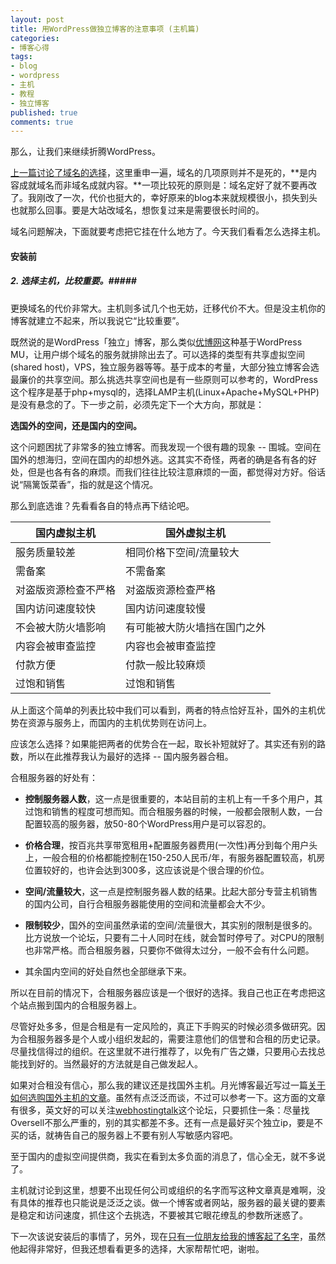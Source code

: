 ```yaml
---
layout: post
title: 用WordPress做独立博客的注意事项 (主机篇)
categories:
- 博客心得
tags:
- blog
- wordpress
- 主机
- 教程
- 独立博客
published: true
comments: true
---
```

那么，让我们来继续折腾WordPress。

[上一篇讨论了域名的选择](http://webabie.com/how-to-become-an-independent-blogger-using-wordpress-choose-domain-name/)，这里重申一遍，域名的几项原则并不是死的，**是内容成就域名而非域名成就内容。**一项比较死的原则是：域名定好了就不要再改了。我刚改了一次，代价也挺大的，幸好原来的blog本来就规模很小，损失到头也就那么回事。要是大站改域名，想恢复过来是需要很长时间的。

域名问题解决，下面就要考虑把它挂在什么地方了。今天我们看看怎么选择主机。

#### 安装前 ####
##### 2. 选择主机，比较重要。#####

更换域名的代价非常大。主机则多试几个也无妨，迁移代价不大。但是没主机你的博客就建立不起来，所以我说它“比较重要”。

既然说的是WordPress「独立」博客，那么类似[优博网](http://yo2.cn/)这种基于WordPress MU，让用户绑个域名的服务就排除出去了。可以选择的类型有共享虚拟空间(shared host)，VPS，独立服务器等等。基于成本的考量，大部分独立博客会选最廉价的共享空间。那么挑选共享空间也是有一些原则可以参考的，WordPress这个程序是基于php+mysql的，选择LAMP主机(Linux+Apache+MySQL+PHP)是没有悬念的了。下一步之前，必须先定下一个大方向，那就是：

**选国外的空间，还是国内的空间。**

这个问题困扰了非常多的独立博客。而我发现一个很有趣的现象 -- 围城。空间在国外的想海归，空间在国内的却想外逃。这其实不奇怪，两者的确是各有各的好处，但是也各有各的麻烦。而我们往往比较注意麻烦的一面，都觉得对方好。俗话说“隔篱饭菜香”，指的就是这个情况。

那么到底选谁？先看看各自的特点再下结论吧。

**国内虚拟主机** | **国外虚拟主机**
------------ | ------------- 
服务质量较差 | 相同价格下空间/流量较大
需备案 | 不需备案
对盗版资源检查不严格 | 对盗版资源检查严格
国内访问速度较快 | 国内访问速度较慢
不会被大防火墙影响 | 有可能被大防火墙挡在国门之外
内容会被审查监控 | 内容也会被审查监控
付款方便 | 付款一般比较麻烦
过饱和销售 | 过饱和销售


从上面这个简单的列表比较中我们可以看到，两者的特点恰好互补，国外的主机优势在资源与服务上，而国内的主机优势则在访问上。

应该怎么选择？如果能把两者的优势合在一起，取长补短就好了。其实还有别的路数，所以在此推荐我认为最好的选择 -- 国内服务器合租。

合租服务器的好处有：

- **控制服务器人数**，这一点是很重要的，本站目前的主机上有一千多个用户，其过饱和销售的程度可想而知。而合租服务器的时候，一般都会限制人数，一台配置较高的服务器，放50-80个WordPress用户是可以容忍的。

- **价格合理**，按百兆共享带宽租用+配置服务器费用(一次性)再分到每个用户头上，一般合租的价格都能控制在150-250人民币/年，有服务器配置较高，机房位置较好的，也许会达到300多，这应该说是个很合理的价位。

- **空间/流量较大**，这一点是控制服务器人数的结果。比起大部分专营主机销售的国内公司，自行合租服务器能使用的空间和流量都会大不少。

- **限制较少**，国外的空间虽然承诺的空间/流量很大，其实别的限制是很多的。比方说放一个论坛，只要有二十人同时在线，就会暂时停号了。对CPU的限制也非常严格。而合租服务器，只要你不做得太过分，一般不会有什么问题。

- 其余国内空间的好处自然也全部继承下来。

所以在目前的情况下，合租服务器应该是一个很好的选择。我自己也正在考虑把这个站点搬到国内的合租服务器上。

尽管好处多多，但是合租是有一定风险的，真正下手购买的时候必须多做研究。因为合租服务器多是个人或小组织发起的，需要注意他们的信誉和合租的历史记录。尽量找信得过的组织。在这里就不进行推荐了，以免有广告之嫌，只要用心去找总能找到好的。当然最好的方法就是自己做发起人。

如果对合租没有信心，那么我的建议还是找国外主机。月光博客最近写过一篇[关于如何选购国外主机的文章](http://www.williamlong.info/archives/1312.html)。虽然有点泛泛而谈，不过可以参考一下。这方面的文章有很多，英文好的可以关注[webhostingtalk](http://www.webhostingtalk.com/)这个论坛，只要抓住一条：尽量找Oversell不那么严重的，别的其实都差不多。还有一点是最好买个独立ip，要是不买的话，就祷告自己的服务器上不要有别人写敏感内容吧。

至于国内的虚拟空间提供商，我实在看到太多负面的消息了，信心全无，就不多说了。

主机就讨论到这里，想要不出现任何公司或组织的名字而写这种文章真是难啊，没有具体的推荐也只能说是泛泛之谈。做一个博客或者网站，服务器的最关键的要素是稳定和访问速度，抓住这个去挑选，不要被其它眼花缭乱的参数所迷惑了。

下一次该说安装后的事情了，另外，现在[只有一位朋友给我的博客起了名字](http://webabie.com/how-to-become-an-independent-blogger-using-wordpress-choose-domain-name/#comment-577)，虽然他起得非常好，但我还想看看更多的选择，大家帮帮忙吧，谢啦。
